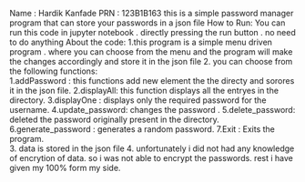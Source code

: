 Name : Hardik Kanfade
PRN : 123B1B163
this is a simple password manager program that can store your passwords in a  json file
How to Run:
  You can run this code in jupyter notebook . directly pressing the run button . no need to do anything
About the code:
  1.this program is a simple menu driven program . where you  can choose from the menu and the program will make the changes accordingly and store it in the json file
  2. you can choose from the following functions:                                
        1.addPassword : this functions add new element the the directy and sorores it in the json file.
        2.displayAll: this function displays all the entryes in the directory.
        3.displayOne : displays only the required password for the username.
        4.update_password: changes the password .
        5.delete_password: deleted the password originally present in the directory.
        6.generate_password : generates a random password.
        7.Exit : Exits the program.              
3. data is stored in the json file 
4. unfortunately  i did not had any knowledge of encrytion of data. so i was not able to encrypt the passwords. rest i have given my 100% form my side.
